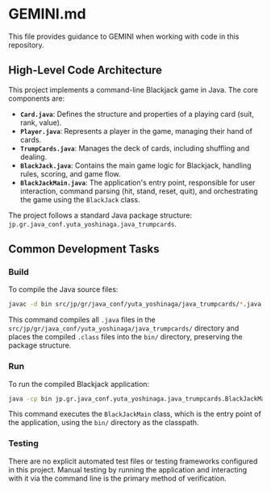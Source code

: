 # GEMINI.md
This file provides guidance to GEMINI when working with code in this repository.

## High-Level Code Architecture

This project implements a command-line Blackjack game in Java. The core components are:

*   **`Card.java`**: Defines the structure and properties of a playing card (suit, rank, value).
*   **`Player.java`**: Represents a player in the game, managing their hand of cards.
*   **`TrumpCards.java`**: Manages the deck of cards, including shuffling and dealing.
*   **`BlackJack.java`**: Contains the main game logic for Blackjack, handling rules, scoring, and game flow.
*   **`BlackJackMain.java`**: The application's entry point, responsible for user interaction, command parsing (hit, stand, reset, quit), and orchestrating the game using the `BlackJack` class.

The project follows a standard Java package structure: `jp.gr.java_conf.yuta_yoshinaga.java_trumpcards`.

## Common Development Tasks

### Build

To compile the Java source files:

```sh
javac -d bin src/jp/gr/java_conf/yuta_yoshinaga/java_trumpcards/*.java
```

This command compiles all `.java` files in the `src/jp/gr/java_conf/yuta_yoshinaga/java_trumpcards/` directory and places the compiled `.class` files into the `bin/` directory, preserving the package structure.

### Run

To run the compiled Blackjack application:

```sh
java -cp bin jp.gr.java_conf.yuta_yoshinaga.java_trumpcards.BlackJackMain
```

This command executes the `BlackJackMain` class, which is the entry point of the application, using the `bin/` directory as the classpath.

### Testing

There are no explicit automated test files or testing frameworks configured in this project. Manual testing by running the application and interacting with it via the command line is the primary method of verification.
